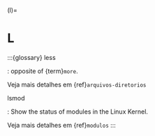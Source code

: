(l)=

# L

:::{glossary}
less

: opposite of {term}`more`.

  Veja mais detalhes em {ref}`arquivos-diretorios`

lsmod

: Show the status of modules in the Linux Kernel.

  Veja mais detalhes em {ref}`modulos`
:::
